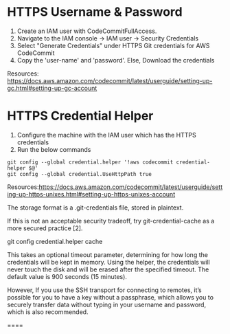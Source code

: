 
# HTTPS Username & Password
1) Create an IAM user with CodeCommitFullAccess.
2) Navigate to the IAM console -> IAM user -> Security Credentials 
3) Select "Generate Credentials" under HTTPS Git credentials for AWS CodeCommit
4) Copy the 'user-name' and 'password'. Else, Download the credentials

Resources: https://docs.aws.amazon.com/codecommit/latest/userguide/setting-up-gc.html#setting-up-gc-account

# HTTPS Credential Helper

1) Configure the machine with the IAM user which has the HTTPS credentials
2) Run the below commands 

```
git config --global credential.helper '!aws codecommit credential-helper $@'
git config --global credential.UseHttpPath true
```

Resources:https://docs.aws.amazon.com/codecommit/latest/userguide/setting-up-https-unixes.html#setting-up-https-unixes-account


The storage format is a .git-credentials file, stored in plaintext.

If this is not an acceptable security tradeoff, try git-credential-cache as a more secured practice [2].

git config credential.helper cache <timeout>

This takes an optional timeout parameter, determining for how long the credentials will be kept in memory. Using the helper, the credentials will never touch the disk and will be erased after the specified timeout. The default value is 900 seconds (15 minutes).

However, If you use the SSH transport for connecting to remotes, it’s possible for you to have a key without a passphrase, which allows you to securely transfer data without typing in your username and password, which is also recommended. 

====
